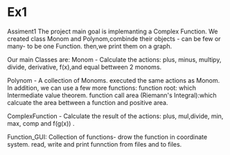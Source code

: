 # Ex1
Assiment1
The project main goal is implemanting a Complex Function. We created class Monom and Polynom,combinde their objects - can be few or many- to be one Function. then,we print them on a graph.

Our main Classes are:
Monom - Calculate the actions: plus, minus, multipy, divide, derivative, f(x),and equal bettween 2 monoms.

Polynom - A collection of Monoms. executed the same actions as Monom. In addition, we can use a few more functions:
function root: which Intermediate value theorem.
function call area (Riemann's Integral):which calcuate the area bettween a function and positive area.

ComplexFunction - Calculate the result of the actions: plus, mul,divide, min, max, comp and f(g(x)) .

Function_GUI: Collection of functions- drow the function in coordinate system. read, write and print funnction from files and to files.

